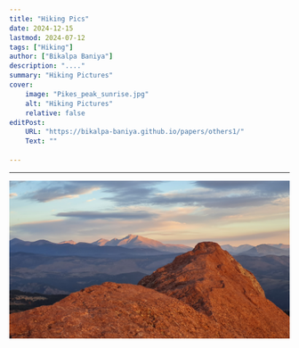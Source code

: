 ```yaml
---
title: "Hiking Pics" 
date: 2024-12-15
lastmod: 2024-07-12
tags: ["Hiking"]
author: ["Bikalpa Baniya"]
description: "...." 
summary: "Hiking Pictures" 
cover:
    image: "Pikes_peak_sunrise.jpg"
    alt: "Hiking Pictures"
    relative: false
editPost:
    URL: "https://bikalpa-baniya.github.io/papers/others1/"
    Text: ""

---
```


---



![](Pikes_peak_sunrise.jpg)


